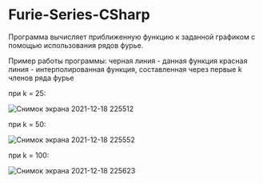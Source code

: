 # Furie-Series-CSharp

Программа вычисляет приближенную функцию к заданной графиком с помощью использования рядов фурье.

Пример работы программы: черная линия - данная функция красная линия - интерполированная функция, составленная через первые k членов ряда фурье

при k = 25:

![Снимок экрана 2021-12-18 225512](https://user-images.githubusercontent.com/47459550/146654062-3c550629-8e3f-4184-a6ad-0b81fd4bca72.png)

при k = 50:

![Снимок экрана 2021-12-18 225552](https://user-images.githubusercontent.com/47459550/146654075-72521a0f-8d0f-4cd5-adf4-e99eb45bc193.png)

при k = 100:

![Снимок экрана 2021-12-18 225623](https://user-images.githubusercontent.com/47459550/146654089-44cd382b-a11e-442a-a464-66062c5a0d9e.png)
